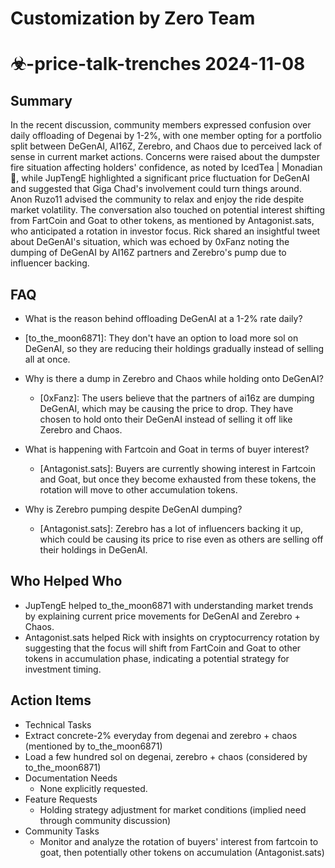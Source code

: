 # Customization by Zero Team

# ☣-price-talk-trenches 2024-11-08

## Summary
 In the recent discussion, community members expressed confusion over daily offloading of Degenai by 1-2%, with one member opting for a portfolio split between DeGenAI, AI16Z, Zerebro, and Chaos due to perceived lack of sense in current market actions. Concerns were raised about the dumpster fire situation affecting holders' confidence, as noted by IcedTea | Monadian 💜, while JupTengE highlighted a significant price fluctuation for DeGenAI and suggested that Giga Chad's involvement could turn things around. Anon Ruzo11 advised the community to relax and enjoy the ride despite market volatility. The conversation also touched on potential interest shifting from FartCoin and Goat to other tokens, as mentioned by Antagonist.sats, who anticipated a rotation in investor focus. Rick shared an insightful tweet about DeGenAI's situation, which was echoed by 0xFanz noting the dumping of DeGenAI by AI16Z partners and Zerebro's pump due to influencer backing.

## FAQ
 - What is the reason behind offloading DeGenAI at a 1-2% rate daily?
  - [to_the_moon6871]: They don't have an option to load more sol on DeGenAI, so they are reducing their holdings gradually instead of selling all at once.

- Why is there a dump in Zerebro and Chaos while holding onto DeGenAI?
  - [0xFanz]: The users believe that the partners of ai16z are dumping DeGenAI, which may be causing the price to drop. They have chosen to hold onto their DeGenAI instead of selling it off like Zerebro and Chaos.

- What is happening with Fartcoin and Goat in terms of buyer interest?
  - [Antagonist.sats]: Buyers are currently showing interest in Fartcoin and Goat, but once they become exhausted from these tokens, the rotation will move to other accumulation tokens.

- Why is Zerebro pumping despite DeGenAI dumping?
  - [Antagonist.sats]: Zerebro has a lot of influencers backing it up, which could be causing its price to rise even as others are selling off their holdings in DeGenAI.

## Who Helped Who
 - JupTengE helped to_the_moon6871 with understanding market trends by explaining current price movements for DeGenAI and Zerebro + Chaos.
- Antagonist.sats helped Rick with insights on cryptocurrency rotation by suggesting that the focus will shift from FartCoin and Goat to other tokens in accumulation phase, indicating a potential strategy for investment timing.

## Action Items
 - Technical Tasks
  - Extract concrete-2% everyday from degenai and zerebro + chaos (mentioned by to_the_moon6871)
  - Load a few hundred sol on degenai, zerebro + chaos (considered by to_the_moon6871)
- Documentation Needs
  - None explicitly requested.
- Feature Requests
  - Holding strategy adjustment for market conditions (implied need through community discussion)
- Community Tasks
  - Monitor and analyze the rotation of buyers' interest from fartcoin to goat, then potentially other tokens on accumulation (Antagonist.sats)

